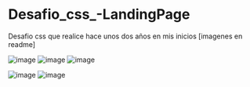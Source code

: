 # Desafio_css_-LandingPage
Desafio css que realice hace unos dos años en mis inicios
[imagenes en readme]

![image](https://github.com/user-attachments/assets/2eeafde4-0bdc-4db7-9693-efa6155b7d25)
![image](https://github.com/user-attachments/assets/5ceaa7d4-32e0-4cfe-a1b2-ff11557bd57b)
![image](https://github.com/user-attachments/assets/e65e5fd7-79a4-46f0-9c20-83761e50b39b)

![image](https://github.com/user-attachments/assets/ef8d0951-d9ca-4a7e-8137-e29aa1fc9744)
![image](https://github.com/user-attachments/assets/54602f3b-7bb2-4154-a8f7-a68dee3e5cdb)








